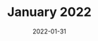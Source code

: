 ---
title: January 2022
date: '2022-01-31'
category: monthly issue
layout: monthly_issue
folder: january2022issue
volume: 2
issue: 1
---